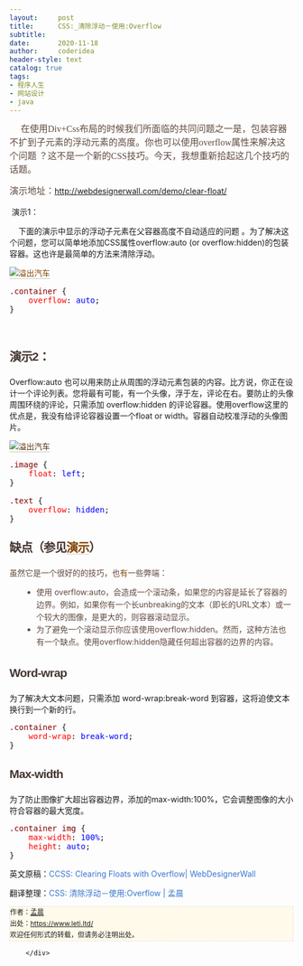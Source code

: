 ```yaml
---
layout:     post
title:      CSS:_清除浮动－使用:Overflow
subtitle:   
date:       2020-11-18
author:     coderidea
header-style: text
catalog: true
tags:
- 程序人生
- 网站设计
- java
--- 
```

<div class="postBody">
			<div id="cnblogs_post_body" class="blogpost-body"><p><span class="Apple-style-span" style="color:#60493e;font-family:Georgia, 'Times New Roman', Times, serif;font-size:16px;line-height:24px;"><span><span>     <span class="Apple-style-span" style="color:#60493e;font-family:Georgia, 'Times New Roman', Times, serif;font-size:16px;line-height:24px;">在使用Div+Css布局的时候</span>我们所面临的共同问题之一是，包装容器不扩到子元素的浮动元素的高度。</span></span><span><span>你也可以使用overflow属性来解决这个问题 ？</span><span>这不是一个新的CSS技巧。</span></span><span><span>今天，我想重新</span></span></span><span class="Apple-style-span" style="color:#60493e;font-family:Georgia, 'Times New Roman', Times, serif;font-size:16px;line-height:24px;">拾</span><span class="Apple-style-span" style="color:#60493e;font-family:Georgia, 'Times New Roman', Times, serif;font-size:16px;line-height:24px;">起这几个技巧的话题。</span></p>
<p><span class="Apple-style-span" style="color:#60493e;font-family:Georgia, 'Times New Roman', Times, serif;font-size:16px;line-height:24px;">演示地址：</span><a href="http://webdesignerwall.com/demo/clear-float/">http://webdesignerwall.com/demo/clear-float/</a></p>
<p style="margin-left:0px;"><span><span> 演示1：</span></span></p>
<p style="margin-left:0px;"><span><span>     下面的演示中显示的浮动子元素在父容器高度不自动适应的问题 。</span><span>为了解决这个问题，您可以简单地添加CSS属性overflow:auto (or overflow:hidden)的包装容器。</span><span>这也许是最简单的方法来清除浮动。</span></span></p>
<p class="image" style="margin-left:0px;"><a href="http://webdesignerwall.com/demo/clear-float/" style="text-decoration:none;color:#834202;background-color:transparent;border-bottom-style:none;"><img src="http://www.webdesignerwall.com/wp-content/uploads/2011/02/overflow-auto.png" alt="溢出汽车" style="border-top-width:0px;border-right-width:0px;border-bottom-width:1px;border-left-width:0px;background-color:#ffffff;border-bottom-style:solid;border-bottom-color:#c4c2b7;" /></a></p>
<p class="image" style="margin-left:0px;"></p>
<div class="cnblogs_code">
<pre><span style="color:#800000;">.container </span>{<span style="color:#ff0000;"><br />    overflow</span>:<span style="color:#0000ff;"> auto</span>;<span style="color:#ff0000;"><br /></span>}</pre>
</div>
<p class="image" style="margin-left:0px;"><span style="color:#585535;font-family:Consolata, monospace;font-size:x-small;"><span class="Apple-style-span" style="line-height:18px;word-spacing:-3px;"><br /><span class="Apple-style-span" style="color:#60493e;font-family:Georgia, 'Times New Roman', Times, serif;font-size:15px;line-height:22px;word-spacing:0px;"></span></span></span></p>
<h3 style="margin-left:0px;font-family:Arial, Helvetica, sans-serif;line-height:27px;font-weight:bold;color:#453630;font-size:21px;letter-spacing:-.04em;"><span><span>演示2：</span></span></h3>
<p class="image" style="margin-left:0px;"></p>
<p style="margin-left:0px;"><span><span>Overflow:auto 也可以用来防止从周围的浮动元素包装的内容。</span><span>比方说，你正在设计一个评论列表。</span><span>您将最有可能，有一个头像，浮于左，评论在右。</span><span>要防止的头像周围环绕的评论，只需添加 overflow:hidden 的评论容器。</span><span>使用overflow这里的优点是，我没有给评论容器设置一个float or width。</span><span>容器自动校准浮动的头像图片。</span></span></p>
<p class="image" style="margin-left:0px;"></p>
<p class="image" style="margin-left:0px;"><a href="http://webdesignerwall.com/demo/clear-float/demo2.html" style="text-decoration:none;color:#57320e;background-color:transparent;border-bottom-style:none;border-top-color:#d1cb7d;border-right-color:#d1cb7d;border-left-color:#d1cb7d;"><img src="http://www.webdesignerwall.com/wp-content/uploads/2011/02/overflow-auto-2.png" alt="溢出汽车" style="border-top-width:0px;border-right-width:0px;border-bottom-width:1px;border-left-width:0px;background-color:#ffffff;border-bottom-style:solid;border-bottom-color:#c4c2b7;" /></a></p>
<p class="image" style="margin-left:0px;"></p>
<div class="cnblogs_code">
<pre><span style="color:#800000;">.image </span>{<span style="color:#ff0000;"><br />    float</span>:<span style="color:#0000ff;"> left</span>;<span style="color:#ff0000;"><br /></span>}<span style="color:#800000;"><br /><br />.text </span>{<span style="color:#ff0000;"><br />    overflow</span>:<span style="color:#0000ff;"> hidden</span>;<span style="color:#ff0000;"><br /></span>}</pre>
</div>
<h3 style="margin-left:0px;font-family:Arial, Helvetica, sans-serif;line-height:27px;font-weight:bold;color:#453630;font-size:21px;letter-spacing:-.04em;"><span><span>缺点（参见</span></span><a href="http://webdesignerwall.com/demo/clear-float/drawbacks.html" style="text-decoration:none;color:#834202;border-bottom-style:solid;border-bottom-width:1px;border-bottom-color:#cfcebe;"><span><span>演示</span></span></a><span><span>）</span></span></h3>
<p style="margin-left:0px;"><span><span><span style="color:#60493e;">虽然它是一个很好的的技巧，也</span><span style="color:#834202;">有</span></span></span><span style="color:#60493e;"><span>一些弊端：</span></span></p>
<ul style="color:#60493e;margin-left:24px;line-height:22px;"><li style="margin-left:0px;"><span><span>使用 overflow:auto，会造成一个滚动条，如果您的内容是延长了容器的边界。</span><span>例如，如果你有一个长unbreaking的文本（即长的URL文本）或一个较大的图像，是更大的，则容器滚动显示。</span></span></li>
<li style="margin-left:0px;"><span><span>为了避免一个滚动显示你应该使用overflow:hidden。</span><span>然而，<span>这种方法</span><span>也</span><span>有一个</span><span>缺点</span>。</span><span>使用overflow:hidden隐藏任何超出容器的边界的内容。</span></span></li>
</ul><h3 style="margin-left:0px;font-family:Arial, Helvetica, sans-serif;line-height:27px;font-weight:bold;color:#453630;font-size:21px;letter-spacing:-.04em;">Word-wrap</h3>
<p style="margin-left:0px;"><span><span>为了解决大文本问题，只需添加 word-wrap:break-word 到容器，这将迫使文本换行到一个新的行。</span></span></p>
<div class="cnblogs_code">
<pre><span style="color:#800000;">.container </span>{<span style="color:#ff0000;"><br />    word-wrap</span>:<span style="color:#0000ff;"> break-word</span>;<span style="color:#ff0000;"><br /></span>}</pre>
</div>
<h3 style="margin-left:0px;font-family:Arial, Helvetica, sans-serif;line-height:27px;font-weight:bold;color:#453630;font-size:21px;letter-spacing:-.04em;">Max-width</h3>
<p style="margin-left:0px;"><span><span>为了防止图像扩大超出容器边界，添加的max-width:100%，它会调整图像的大小符合容器的最大宽度。</span></span></p>
<div class="cnblogs_code">
<pre><span style="color:#800000;">.container img </span>{<span style="color:#ff0000;"><br />    max-width</span>:<span style="color:#0000ff;"> 100%</span>;<span style="color:#ff0000;"><br />    height</span>:<span style="color:#0000ff;"> auto</span>;<span style="color:#ff0000;"><br /></span>}</pre>
</div>
<p>


</p>
<p style="margin-left:0px;">英文原稿：<a href="http://webdesignerwall.com/tutorials/css-clearing-floats-with-overflow" style="color:#3975ce;text-decoration:none;">CCSS: Clearing Floats with Overflow| WebDesignerWall</a></p>
<p style="margin-left:0px;"><a href="http://www.webdesignerwall.com/tutorials/css3-dropdown-menu/" style="color:#3975ce;text-decoration:none;"></a>翻译整理：<span style="color:#3975ce;"><a href="https://www.leti.ltd/archive/2011/10/10/2205353.html" style="color:#3975ce;text-decoration:none;">CSS: 清除浮动－使用:Overflow</a> | <a href="https://www.leti.ltd/" style="color:#3975ce;text-decoration:none;">孟晨</a></span></p>
<div id="ckepop">
<div></div>
<div style="clear:both;"></div>
</div>
<div>
<p id="PSignature" style="line-height:20px;background:#FFFAEA no-repeat 2% 50%;font-size:12px;border:#e0e0e0 1px dashed;">作者：<a href="https://www.leti.ltd/">孟晨</a> <br /> 出处：<a href="https://www.leti.ltd/">https://www.leti.ltd/</a> <br />欢迎任何形式的转载，但请务必注明出处。</p>
</div></div><div id="MySignature"></div>
<div class="clear"></div>
<div id="blog_post_info_block">
<div id="BlogPostCategory"></div>
<div id="EntryTag"></div>
<div id="blog_post_info">
</div>
<div class="clear"></div>
<div id="post_next_prev"></div>
</div>


		</div>
